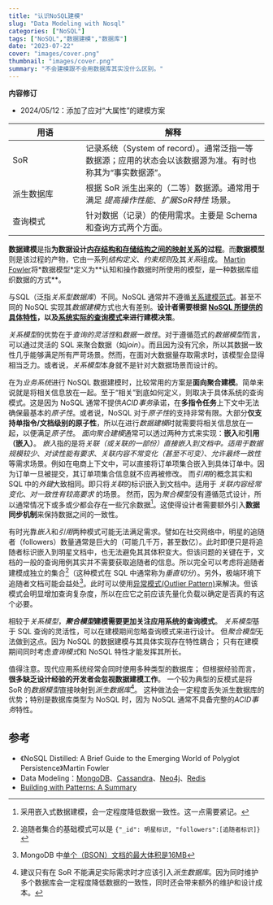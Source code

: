 ```yaml
---
title: "认识NoSQL建模"
slug: "Data Modeling with Nosql"
categories: ["NoSQL"]
tags: ["NoSQL","数据建模","数据库"]
date: "2023-07-22"
cover: "images/cover.png"
thumbnail: "images/cover.png"
summary: "不会建模跟不会用数据库其实没什么区别。"
---
```


<b>内容修订</b>
- 2024/05/12：添加了应对“大属性”的建模方案

| 用语 <div style="width:8em"> | 解释 |
| ----------- | ----------- |
| SoR | 记录系统（System of record）。通常泛指一等数据源；应用的状态会以该数据源为准。有时也称其为“事实数据源”。 |
| 派生数据库 | 根据 SoR 派生出来的（二等）数据源。通常用于满足 *提高操作性能*、*扩展SoR特性* 场景。|
| 查询模式 | 针对数据（记录）的使用需求。主要是 Schema 和查询方式两个方面。|


**数据建模**是指**为数据设计<u>内存结构和存储结构之间的映射关系</u>的过程**。而**数据模型**则是该过程的产物，它由一系列*结构定义*、*约束规则*及其*关系*组成。
[Martin Fowler](https://en.wikipedia.org/wiki/Martin_Fowler_(software_engineer))将*数据模型*定义为**认知和操作数据时所使用的模型，是一种数据库组织数据的方式**。

与SQL（泛指*关系型数据库*）不同。NoSQL 通常并不遵循[关系建模范式](https://en.wikipedia.org/wiki/Database_normalization)。甚至不同的 NoSQL 实现其*数据建模*方式也大有差别。**设计者需要根据 <u>NoSQL 所提供的具体特性</u>，以及<u>系统实际的查询模式</u>来进行建模决策**。

*关系模型*的优势在于*查询的灵活性*和*数据一致性*。对于遵循范式的*数据模型*而言，可以通过灵活的 SQL 来聚合数据（如*join*）。而且因为没有冗余，所以其数据一致性几乎能够满足所有严苛场景。然而，在面对大数据量存取需求时，该模型会显得相当乏力。或者说，*关系模型*本身就不是针对大数据场景而设计的。

在为*业务系统*进行 NoSQL 数据建模时，比较常用的方案是**面向聚合建模**。简单来说就是将相关信息放在一起。至于“相关”到底如何定义，则取决于具体系统的查询模式。这是因为 NoSQL 通常不提供*ACID事务*承诺，在**多指令任务**上下文中无法确保最基本的*原子性*。或者说，NoSQL 对于*原子性*的支持非常有限。大部分**仅支持单指令/文档级别的原子性**，所以在进行*数据建模*时就需要将相关信息放在一起，以便满足*原子性*。
*面向聚合建模*通常可以透过两种方式来实现：**嵌入**和**引用（嵌入）**。
*嵌入*指的是将*关联（或关联的一部份）*直接嵌入到文档中。适用于*数据规模较少*、*对读性能有要求*、*关联内容不常变化（甚至不可变）*、*允许最终一致性*等需求场景。例如在电商上下文中，可以直接将订单项集合嵌入到具体订单中。因为订单一旦被提交，其订单项集合信息就不应再被修改。
而*引用*的概念其实和 SQL 中的*外键*大致相同。即只将*关联*的标识嵌入到文档中。适用于 *关联内容经常变化*、*对一致性有较高要求* 的场景。
然而，因为*聚合模型*没有遵循范式设计，所以通常情况下或多或少都会存在一些冗余数据[^1]。这使得设计者需要额外引入**数据同步机制**来保持数据之间的一致性。

有时光靠*嵌入*和*引用*两种模式可能无法满足需求。譬如在社交网络中，明星的追随者（followers）数量通常是巨大的（可能几千万，甚至数亿）。此时即便只是将追随者标识嵌入到明星文档中，也无法避免其其体积变大。但该问题的关键在于，文档的一般的查询用例其实并不需要获取追随者的信息。所以完全可以考虑将追随者建模成独立的集合[^2]（这种模式在 SQL 中通常称为*垂直切分*）。另外，极端环境下追随者文档可能会益处[^3]。此时可以使用[异常模式(Outlier Pattern)](https://www.mongodb.com/company/blog/building-with-patterns-the-outlier-pattern)来解决。但该模式会明显增加查询复杂度，所以在应它之前应该先量化负载以确定是否真的有这个必要。

相较于*关系模型*，***聚合模型*建模需要更加关注应用系统的查询模式**。
*关系模型*基于 SQL 查询的灵活性，可以在建模期间忽略查询模式来进行设计。
但*聚合模型*无法做到这点。因为 NoSQL 的数据建模与其具体实现存在特性耦合；
只有在建模期间同时考虑*查询模式*和 NoSQL 特性才能发挥其所长。

值得注意。现代应用系统经常会同时使用多种类型的数据库；
但根据经验而言，**很多缺乏设计经验的开发者会忽视数据建模工作**。
一个较为典型的反模式是将 SoR 的*数据模型*直接映射到*派生数据库*[^4]。
这种做法会一定程度丢失派生数据库的优势；特别是数据库类型为 NoSQL 时，因为 NoSQL 通常不具备完整的*ACID事务*特性。

[^1]: 采用嵌入式数据建模，会一定程度降低数据一致性。这一点需要紧记。
[^2]: 追随者集合的基础模式可以是 `{"_id": 明星标识, "followers":[追随者标识]}`
[^3]: MongoDB 中[单个（BSON）文档的最大体积是16MB](https://www.mongodb.com/zh-cn/docs/manual/core/document/#document-size-limit)
[^4]: 建议只有在 SoR 不能满足实际需求时才应该引入*派生数据库*。因为同时维护多个数据库会一定程度降低数据的一致性，同时还会带来额外的维护和设计成本。

## 参考
- 《NoSQL Distilled: A Brief Guide to the Emerging World of Polyglot Persistence》Martin Fowler
- Data Modeling：[MongoDB](https://www.mongodb.com/zh-cn/docs/manual/data-modeling/)、[Cassandra](https://cassandra.apache.org/doc/latest/cassandra/developing/data-modeling/index.html)、[Neo4j](https://neo4j.com/docs/getting-started/data-modeling/)、[Redis](/files/8-Data-Modeling-Patterns-in-Redis.pdf)
- [Building with Patterns: A Summary](https://www.mongodb.com/company/blog/building-with-patterns-a-summary)
